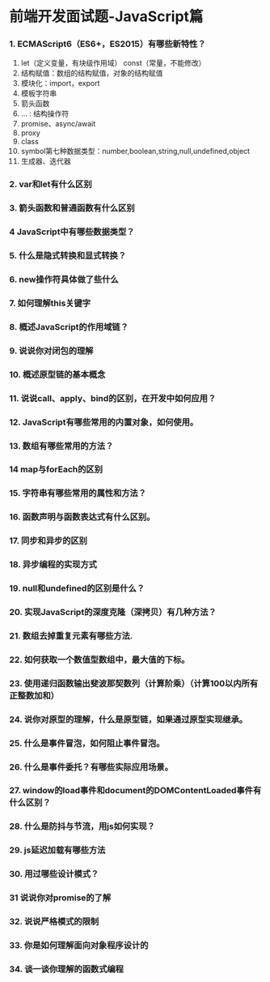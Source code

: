 # 前端开发面试题-JavaScript篇

### 1. ECMAScript6（ES6+，ES2015）有哪些新特性？

1. let（定义变量，有块级作用域） const（常量，不能修改）
2. 结构赋值：数组的结构赋值，对象的结构赋值
3. 模块化：import，export
4. 模板字符串
5. 箭头函数
6. ... : 结构操作符
7. promise、async/await
8. proxy
9. class
10. symbol第七种数据类型：number,boolean,string,null,undefined,object
11. 生成器、迭代器

### 2. var和let有什么区别

### 3. 箭头函数和普通函数有什么区别

### 4 JavaScript中有哪些数据类型？

### 5. 什么是隐式转换和显式转换？

### 6. new操作符具体做了些什么

### 7. 如何理解this关键字

### 8. 概述JavaScript的作用域链？

### 9. 说说你对闭包的理解

### 10. 概述原型链的基本概念

### 11. 说说call、apply、bind的区别，在开发中如何应用？

### 12.  JavaScript有哪些常用的内置对象，如何使用。

### 13. 数组有哪些常用的方法？

### 14 map与forEach的区别

### 15. 字符串有哪些常用的属性和方法？

### 16. 函数声明与函数表达式有什么区别。

### 17. 同步和异步的区别

### 18. 异步编程的实现方式

### 19. null和undefined的区别是什么？

### 20. 实现JavaScript的深度克隆（深拷贝）有几种方法？

### 21. 数组去掉重复元素有哪些方法.

### 22. 如何获取一个数值型数组中，最大值的下标。

### 23. 使用递归函数输出斐波那契数列（计算阶乘）（计算100以内所有正整数加和）

### 24. 说你对原型的理解，什么是原型链，如果通过原型实现继承。

### 25. 什么是事件冒泡，如何阻止事件冒泡。


### 26. 什么是事件委托？有哪些实际应用场景。

### 27. window的load事件和document的DOMContentLoaded事件有什么区别？

### 28. 什么是防抖与节流，用js如何实现？

### 29. js延迟加载有哪些方法


### 30. 用过哪些设计模式？

### 31 说说你对promise的了解


### 32. 说说严格模式的限制

### 33. 你是如何理解面向对象程序设计的

### 34. 谈一谈你理解的函数式编程

